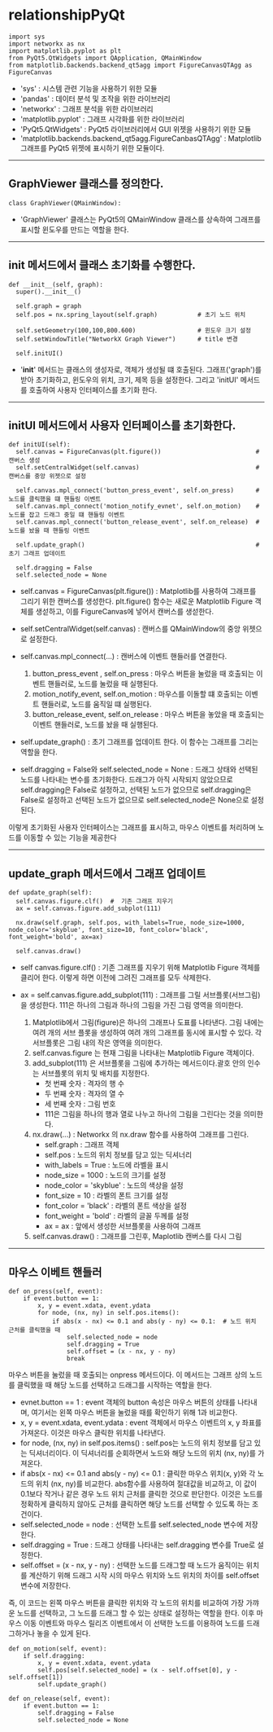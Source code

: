 # relationshipPyQt

```
import sys
import networkx as nx
import matplotlib.pyplot as plt
from PyQt5.QtWidgets import QApplication, QMainWindow
from matplotlib.backends.backend_qt5agg import FigureCanvasQTAgg as FigureCanvas
```

* 'sys' : 시스템 관련 기능을 사용하기 위한 모듈
* 'pandas' : 데이터 분석 및 조작을 위한 라이브러리
* 'networkx' : 그래프 분석을 위한 라이브러리
* 'matplotlib.pyplot' : 그래프 시각화를 위한 라이브러리
* 'PyQt5.QtWidgets' : PyQt5 라이브러리에서 GUI 위젯을 사용하기 위한 모듈
* 'matplotlib.backends.backend_qt5agg.FigureCanbasQTAgg' : Matplotlib 그래프를 PyQt5 위젯에 표시하기 위한 모듈이다.

---
## GraphViewer 클래스를 정의한다.
```
class GraphViewer(QMainWindow):
```
* 'GraphViewer' 클래스는 PyQt5의 QMainWindow 클래스를 상속하여 그래프를 표시할 윈도우를 만드는 역할을 한다.

---
##  __init__ 메서드에서 클래스 초기화를 수행한다.
```
def __init__(self, graph):
  super().__init__()

  self.graph = graph
  self.pos = nx.spring_layout(self.graph)           # 초기 노드 위치

  self.setGeometry(100,100,800.600)                 # 윈도우 크기 설정
  self.setWindowTitle("NetworkX Graph Viewer")      # title 변경

  self.initUI()
```
* '__init__' 메서드는 클래스의 생성자로, 객체가 생성될 떄 호출된다. 그래프('graph')를 받아 초기화하고, 윈도우의 위치, 크기, 제목 등을 설정한다. 그리고 'initUI' 메서드를 호출하여 사용자 인터페이스를 초기화 한다.

---
## initUI 메서드에서 사용자 인터페이스를 초기화한다.
```
def initUI(self):
  self.canvas = FigureCanvas(plt.figure())                          # 캔버스 생성
  self.setCentralWidget(self.canvas)                                # 캔버스를 중앙 위젯으로 설정

  self.canvas.mpl_connect('button_press_event', self.on_press)      # 노드를 클릭했을 떄 핸들링 이벤트
  self.canvas.mpl_connect('motion_notify_evnet', self.on_motion)    # 노드를 잡고 드래그 중일 떄 핸들링 이벤트
  self.canvas.mpl_connect('button_release_event', self.on_release)  # 노드를 놨을 때 핸들링 이벤트

  self.update_graph()                                               # 초기 그래프 업데이트

  self.dragging = False
  self.selected_node = None
```

* self.canvas = FigureCanvas(plt.figure()) : Matplotlib를 사용하여 그래프를 그리기 위한 캔버스를 생성한다.
  plt.figure() 함수는 새로운 Matplotlib Figure 객체를 생섣하고, 이를 FigureCanvas에 넣어서 캔버스를 생섣한다.
  
* self.setCentralWidget(self.canvas) : 캔버스를 QMainWindow의 중앙 위젯으로 설정한다.

* self.canvas.mpl_connect(...) : 캔버스에 이벤트 핸들러를 연결한다.
  1. button_press_event , self.on_press : 마우스 버튼을 눌렀을 때 호출되는 이벤트 핸들러로, 노드를 눌렀을 때 실행된다.
  2. motion_notify_event, self.on_motion : 마우스를 이돌할 떄 호출되는 이벤트 핸들러로, 노드를 움직일 떄 실행된다.
  3. button_release_event, self.on_release : 마우스 버튼을 놓았을 때 호출되는 이벤트 핸들러로, 노드를 놨을 때 실행된다.
 
* self.update_graph() : 초기 그래프를 업데이트 한다. 이 함수는 그래프를 그리는 역할을 한다.

* self.dragging = False와 self.selected_node = None : 드래그 상태와 선택된 노드를 나타내는 변수를 초기화한다.
  드래그가 아직 시작되지 않았으므로 self.dragging은 False로 설정하고, 선택된 노드가 없으므로 self.dragging은 False로 설정하고 선택된 노드가 없으므로 self.selected_node은 None으로 설정된다.

이렇게 초기화된 사용자 인터페이스는 그래프를 표시하고, 마우스 이벤트를 처리하며 노드를 이동할 수 있는 기능을 제공한다

---
## update_graph 메서드에서 그래프 업데이트
```
def update_graph(self):
  self.canvas.figure.clf()  #  기존 그래프 지우기
  ax = self.canvas.figure.add_subplot(111)

  nx.draw(self.graph, self.pos, with_labels=True, node_size=1000, node_color='skyblue', font_size=10, font_color='black', font_weight='bold', ax=ax)

  self.canvas.draw()
```
* self canvas.figure.clf() : 기존 그래프를 지우기 위해 Matplotlib Figure 객체를 클리어 한다. 이렇게 하면 이전에 그려진 그래프를 모두 삭제한다.

* ax = self.canvas.figure.add_subplot(111) : 그래프를 그릴 서브플롯(서브그림)을 생성한다. 111은 하나의 그림과 하나의 그림을 가진 그림 영역을 의미한다.
  1) Matplotlib에서 그림(figure)은 하나의 그래프나 도표를 나타낸다. 그림 내에는 여려 개의 서브 플롯을 생성하여 여려 개의 그래프를 동시에 표시할 수 있다. 각 서브플롯은 그림 내의 작은 영역을 의미한다.
  2) self.canvas.figure 는 현재 그림을 나타내는 Matplotlib Figure 객체이다.
  3) add_subplot(111) 은 서브플롯을 그림에 추가하는 메서드이다.괄호 안의 인수는 서브플롯의 위치 및 배치를 지정한다.
     * 첫 번째 숫자 : 격자의 행 수
     * 두 번째 숫자 : 격자의 열 수
     * 세 번째 숫자 : 그림 번호
     * 111은 그림을 하나의 행과 열로 나누고 하나의 그림을 그린다는 것을 의미한다.
  4) nx.draw(...) : Networkx 의 nx.draw 함수를 사용하여 그래프를 그린다.
     * self.graph : 그래프 객체
     * self.pos : 노드의 위치 정보를 담고 있는 딕셔너리
     * with_labels = True : 노드에 라벨을 표시
     * node_size = 1000 : 노드의 크기를 설정
     * node_color = 'skyblue' : 노드의 색상을 설정
     * font_size = 10 : 라벨의 폰트 크기를 설정
     * font_color = 'black' : 라벨의 폰트 색상을 설정
     * font_weight = 'bold' : 라벨의 글꼴 두께를 설정
     * ax = ax : 앞에서 생성한 서브플롯을 사용하여 그래프
  5) self.canvas.draw() : 그래프를 그린후, Maplotlib 캔버스를 다시 그림


---
## 마우스 이베트 핸들러
```
def on_press(self, event):
    if event.button == 1:
        x, y = event.xdata, event.ydata
        for node, (nx, ny) in self.pos.items():
            if abs(x - nx) <= 0.1 and abs(y - ny) <= 0.1:  # 노드 위치 근처를 클릭했을 때
                self.selected_node = node
                self.dragging = True
                self.offset = (x - nx, y - ny)
                break
```
마우스 버튼을 눌렀을 때 호출되는 onpress 메서드이다. 이 메서드는 그래프 상의 노드를 클릭했을 때 해당 노드를 선택하고 드래그를 시작하는 역할을 한다.

* evnet.button == 1 : event 객체의 button 속성은 마우스 버튼의 상태를 나타내며, 여기서는 왼쪽 마우스 버튼을 눌렀을 때를 확인하기 위해 1과 비교한다.
* x, y = event.xdata, event.ydata : event 객체에서 마우스 이벤트의 x, y 좌표를 가져온다. 이것은 마우스 클릭한 위치를 나타낸다.
* for node, (nx, ny) in self.pos.items() : self.pos는 노드의 위치 정보를 담고 있는 딕셔너리이다. 이 딕셔너리를 순회하면서 노드와 해당 노드의 위치 (nx, ny)를 가져온다.
* if abs(x - nx) <= 0.1 and abs(y - ny) <= 0.1 : 클릭한 마우스 위치(x, y)와 각 노드의 위치 (nx, ny)를 비교한다. abs함수를 사용하여 절대값을 비교하고, 이 값이 0.1보다 작거나 같은 경우 노드 위치 근처를 클릭한 것으로 판단한다. 이것은 노드를 정확하게 클릭하지 않아도 근처를 클릭하면 해당 노드를 선택할 수 있도록 하는 조건이다.
* self.selected_node = node : 선택한 노트를 self.selected_node 변수에 저장한다.
* self.dragging = True : 드래그 상태를 나타내는 self.dragging 변수를 True로 설정한다.
* self.offset = (x - nx, y - ny) : 선택한 노드를 드래그할 때 노드가 움직이는 위치를 계산하기 위해 드래그 시작 시의 마우스 위치와 노드 위치의 차이를 self.offset 변수에 저장한다.

즉, 이 코드는 왼쪽 마우스 버튼을 클릭한 위치와 각 노드의 위치를 비교하여 가장 가꺄운 노드를 선택하고, 그 노드를 드래그 할 수 있는 상태로 설정하는 역할을 한다. 이후 마우스 이동 이벤트와 마우스 릴리즈 이벤트에서 이 선택한 노드를 이용하여 노드를 드래그하거나 놓을 수 있게 된다.


```
def on_motion(self, event):
    if self.dragging:
        x, y = event.xdata, event.ydata
        self.pos[self.selected_node] = (x - self.offset[0], y - self.offset[1])
        self.update_graph()
```
```
def on_release(self, event):
    if event.button == 1:
        self.dragging = False
        self.selected_node = None
```
